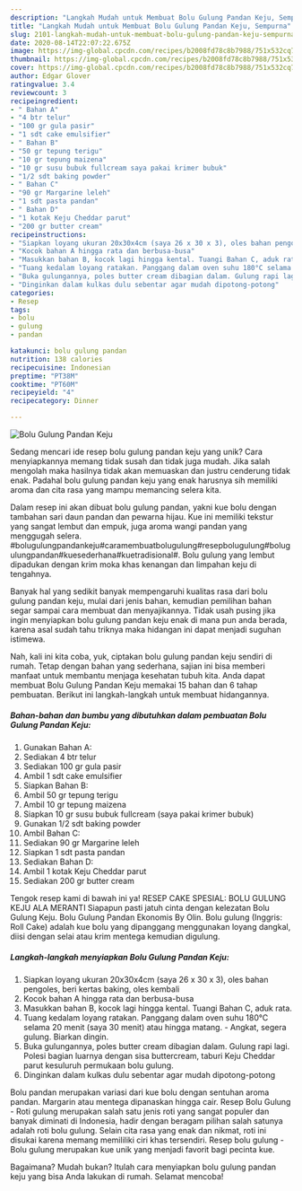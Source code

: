 ```yaml
---
description: "Langkah Mudah untuk Membuat Bolu Gulung Pandan Keju, Sempurna"
title: "Langkah Mudah untuk Membuat Bolu Gulung Pandan Keju, Sempurna"
slug: 2101-langkah-mudah-untuk-membuat-bolu-gulung-pandan-keju-sempurna
date: 2020-08-14T22:07:22.675Z
image: https://img-global.cpcdn.com/recipes/b2008fd78c8b7988/751x532cq70/bolu-gulung-pandan-keju-foto-resep-utama.jpg
thumbnail: https://img-global.cpcdn.com/recipes/b2008fd78c8b7988/751x532cq70/bolu-gulung-pandan-keju-foto-resep-utama.jpg
cover: https://img-global.cpcdn.com/recipes/b2008fd78c8b7988/751x532cq70/bolu-gulung-pandan-keju-foto-resep-utama.jpg
author: Edgar Glover
ratingvalue: 3.4
reviewcount: 3
recipeingredient:
- " Bahan A"
- "4 btr telur"
- "100 gr gula pasir"
- "1 sdt cake emulsifier"
- " Bahan B"
- "50 gr tepung terigu"
- "10 gr tepung maizena"
- "10 gr susu bubuk fullcream saya pakai krimer bubuk"
- "1/2 sdt baking powder"
- " Bahan C"
- "90 gr Margarine leleh"
- "1 sdt pasta pandan"
- " Bahan D"
- "1 kotak Keju Cheddar parut"
- "200 gr butter cream"
recipeinstructions:
- "Siapkan loyang ukuran 20x30x4cm (saya 26 x 30 x 3), oles bahan pengoles, beri kertas baking, oles kembali"
- "Kocok bahan A hingga rata dan berbusa-busa"
- "Masukkan bahan B, kocok lagi hingga kental. Tuangi Bahan C, aduk rata."
- "Tuang kedalam loyang ratakan. Panggang dalam oven suhu 180°C selama 20 menit (saya 30 menit) atau hingga matang. Angkat, segera gulung. Biarkan dingin."
- "Buka gulungannya, poles butter cream dibagian dalam. Gulung rapi lagi. Polesi bagian luarnya dengan sisa buttercream, taburi Keju Cheddar parut kesuluruh permukaan bolu gulung."
- "Dinginkan dalam kulkas dulu sebentar agar mudah dipotong-potong"
categories:
- Resep
tags:
- bolu
- gulung
- pandan

katakunci: bolu gulung pandan 
nutrition: 138 calories
recipecuisine: Indonesian
preptime: "PT38M"
cooktime: "PT60M"
recipeyield: "4"
recipecategory: Dinner

---
```



![Bolu Gulung Pandan Keju](https://img-global.cpcdn.com/recipes/b2008fd78c8b7988/751x532cq70/bolu-gulung-pandan-keju-foto-resep-utama.jpg)

Sedang mencari ide resep bolu gulung pandan keju yang unik? Cara menyiapkannya memang tidak susah dan tidak juga mudah. Jika salah mengolah maka hasilnya tidak akan memuaskan dan justru cenderung tidak enak. Padahal bolu gulung pandan keju yang enak harusnya sih memiliki aroma dan cita rasa yang mampu memancing selera kita.

Dalam resep ini akan dibuat bolu gulung pandan, yakni kue bolu dengan tambahan sari daun pandan dan pewarna hijau. Kue ini memiliki tekstur yang sangat lembut dan empuk, juga aroma wangi pandan yang menggugah selera. #bolugulungpandankeju#caramembuatbolugulung#resepbolugulung#bolugulungpandan#kuesederhana#kuetradisional#. Bolu gulung yang lembut dipadukan dengan krim moka khas kenangan dan limpahan keju di tengahnya.

Banyak hal yang sedikit banyak mempengaruhi kualitas rasa dari bolu gulung pandan keju, mulai dari jenis bahan, kemudian pemilihan bahan segar sampai cara membuat dan menyajikannya. Tidak usah pusing jika ingin menyiapkan bolu gulung pandan keju enak di mana pun anda berada, karena asal sudah tahu triknya maka hidangan ini dapat menjadi suguhan istimewa.


Nah, kali ini kita coba, yuk, ciptakan bolu gulung pandan keju sendiri di rumah. Tetap dengan bahan yang sederhana, sajian ini bisa memberi manfaat untuk membantu menjaga kesehatan tubuh kita. Anda dapat membuat Bolu Gulung Pandan Keju memakai 15 bahan dan 6 tahap pembuatan. Berikut ini langkah-langkah untuk membuat hidangannya.

<!--inarticleads1-->

##### Bahan-bahan dan bumbu yang dibutuhkan dalam pembuatan Bolu Gulung Pandan Keju:

1. Gunakan  Bahan A:
1. Sediakan 4 btr telur
1. Sediakan 100 gr gula pasir
1. Ambil 1 sdt cake emulsifier
1. Siapkan  Bahan B:
1. Ambil 50 gr tepung terigu
1. Ambil 10 gr tepung maizena
1. Siapkan 10 gr susu bubuk fullcream (saya pakai krimer bubuk)
1. Gunakan 1/2 sdt baking powder
1. Ambil  Bahan C:
1. Sediakan 90 gr Margarine leleh
1. Siapkan 1 sdt pasta pandan
1. Sediakan  Bahan D:
1. Ambil 1 kotak Keju Cheddar parut
1. Sediakan 200 gr butter cream


Tengok resep kami di bawah ini ya! RESEP CAKE SPESIAL: BOLU GULUNG KEJU ALA MERANTI Siapapun pasti jatuh cinta dengan kelezatan Bolu Gulung Keju. Bolu Gulung Pandan Ekonomis By Olin. Bolu gulung (Inggris: Roll Cake) adalah kue bolu yang dipanggang menggunakan loyang dangkal, diisi dengan selai atau krim mentega kemudian digulung. 

<!--inarticleads2-->

##### Langkah-langkah menyiapkan Bolu Gulung Pandan Keju:

1. Siapkan loyang ukuran 20x30x4cm (saya 26 x 30 x 3), oles bahan pengoles, beri kertas baking, oles kembali
1. Kocok bahan A hingga rata dan berbusa-busa
1. Masukkan bahan B, kocok lagi hingga kental. Tuangi Bahan C, aduk rata.
1. Tuang kedalam loyang ratakan. Panggang dalam oven suhu 180°C selama 20 menit (saya 30 menit) atau hingga matang. - Angkat, segera gulung. Biarkan dingin.
1. Buka gulungannya, poles butter cream dibagian dalam. Gulung rapi lagi. Polesi bagian luarnya dengan sisa buttercream, taburi Keju Cheddar parut kesuluruh permukaan bolu gulung.
1. Dinginkan dalam kulkas dulu sebentar agar mudah dipotong-potong


Bolu pandan merupakan variasi dari kue bolu dengan sentuhan aroma pandan. Margarin atau mentega dipanaskan hingga cair. Resep Bolu Gulung - Roti gulung merupakan salah satu jenis roti yang sangat populer dan banyak diminati di Indonesia, hadir dengan beragam pilihan salah satunya adalah roti bolu gulung. Selain cita rasa yang enak dan nikmat, roti ini disukai karena memang memililiki ciri khas tersendiri. Resep bolu gulung - Bolu gulung merupakan kue unik yang menjadi favorit bagi pecinta kue. 

Bagaimana? Mudah bukan? Itulah cara menyiapkan bolu gulung pandan keju yang bisa Anda lakukan di rumah. Selamat mencoba!
